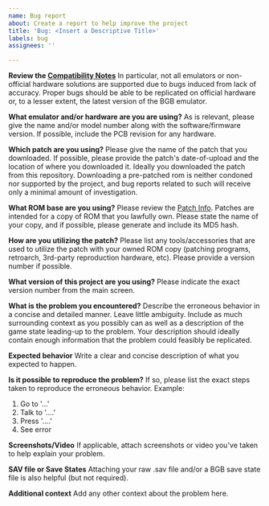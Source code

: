 ```yaml
---
name: Bug report
about: Create a report to help improve the project
title: 'Bug: <Insert a Descriptive Title>'
labels: bug
assignees: ''

---
```


**Review the [Compatibility Notes](https://github.com/jojobear13/shinpokered/#compatibility-notes)**
In particular, not all emulators or non-official hardware solutions are supported due to bugs induced from lack of accuracy. Proper bugs should be able to be replicated on official hardware or, to a lesser extent, the latest version of the BGB emulator.

**What emulator and/or hardware are you are using?**
As is relevant, please give the name and/or model number along with the software/firmware version. If possible, include the PCB revision for any hardware.

**Which patch are you using?**
Please give the name of the patch that you downloaded. If possible, please provide the patch's date-of-upload and the location of where you downloaded it. Ideally you downloaded the patch from this repository. Downloading a pre-patched rom is neither condoned nor supported by the project, and bug reports related to such will receive only a minimal amount of investigation.

**What ROM base are you using?**
Please review the [Patch Info](https://github.com/jojobear13/shinpokered/#patch-info). Patches are intended for a copy of ROM that you lawfully own. Please state the name of your copy, and if possible, please generate and include its MD5 hash.

**How are you utilizing the patch?**
Please list any tools/accessories that are used to utilize the patch with your owned ROM copy (patching programs, retroarch, 3rd-party reproduction hardware, etc). Please provide a version number if possible.

**What version of this project are you using?**
Please indicate the exact version number from the main screen.

**What is the problem you encountered?**
Describe the erroneous behavior in a concise and detailed manner. Leave little ambiguity. Include as much surrounding context as you possibly can as well as a description of the game state leading-up to the problem. Your description should ideally contain enough information that the problem could feasibly be replicated.

**Expected behavior**
Write a clear and concise description of what you expected to happen.

**Is it possible to reproduce the problem?**
If so, please list the exact steps taken to reproduce the erroneous behavior.
Example:
1. Go to '...'
2. Talk to '....'
3. Press '....'
4. See error

**Screenshots/Video**
If applicable, attach screenshots or video you've taken to help explain your problem.

**SAV file or Save States**
Attaching your raw .sav file and/or a BGB save state file is also helpful (but not required).

**Additional context**
Add any other context about the problem here.
